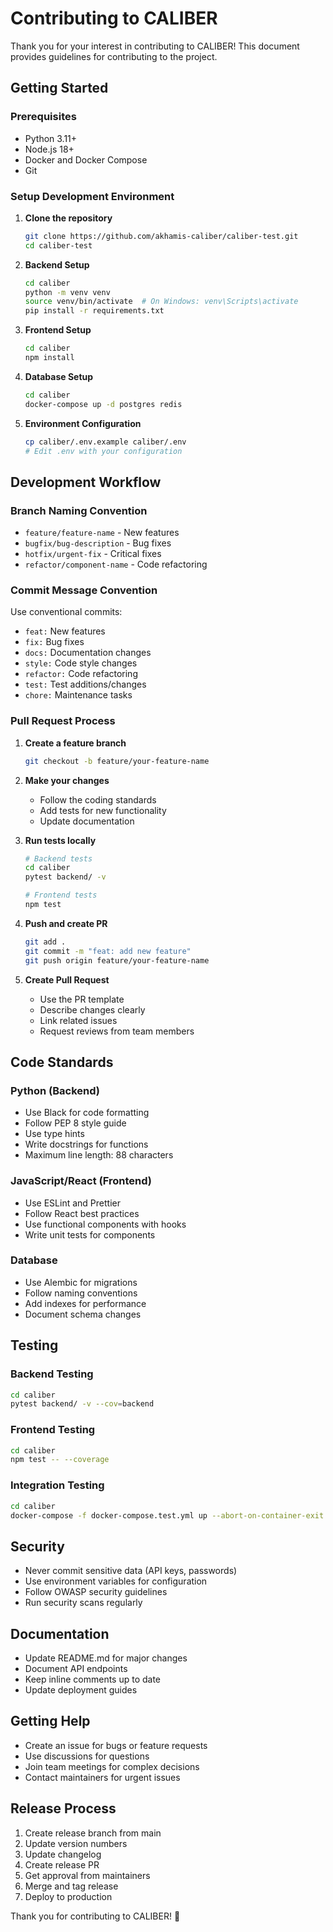 # Contributing to CALIBER

Thank you for your interest in contributing to CALIBER! This document provides guidelines for contributing to the project.

## Getting Started

### Prerequisites
- Python 3.11+
- Node.js 18+
- Docker and Docker Compose
- Git

### Setup Development Environment

1. **Clone the repository**
   ```bash
   git clone https://github.com/akhamis-caliber/caliber-test.git
   cd caliber-test
   ```

2. **Backend Setup**
   ```bash
   cd caliber
   python -m venv venv
   source venv/bin/activate  # On Windows: venv\Scripts\activate
   pip install -r requirements.txt
   ```

3. **Frontend Setup**
   ```bash
   cd caliber
   npm install
   ```

4. **Database Setup**
   ```bash
   cd caliber
   docker-compose up -d postgres redis
   ```

5. **Environment Configuration**
   ```bash
   cp caliber/.env.example caliber/.env
   # Edit .env with your configuration
   ```

## Development Workflow

### Branch Naming Convention
- `feature/feature-name` - New features
- `bugfix/bug-description` - Bug fixes
- `hotfix/urgent-fix` - Critical fixes
- `refactor/component-name` - Code refactoring

### Commit Message Convention
Use conventional commits:
- `feat:` New features
- `fix:` Bug fixes
- `docs:` Documentation changes
- `style:` Code style changes
- `refactor:` Code refactoring
- `test:` Test additions/changes
- `chore:` Maintenance tasks

### Pull Request Process

1. **Create a feature branch**
   ```bash
   git checkout -b feature/your-feature-name
   ```

2. **Make your changes**
   - Follow the coding standards
   - Add tests for new functionality
   - Update documentation

3. **Run tests locally**
   ```bash
   # Backend tests
   cd caliber
   pytest backend/ -v
   
   # Frontend tests
   npm test
   ```

4. **Push and create PR**
   ```bash
   git add .
   git commit -m "feat: add new feature"
   git push origin feature/your-feature-name
   ```

5. **Create Pull Request**
   - Use the PR template
   - Describe changes clearly
   - Link related issues
   - Request reviews from team members

## Code Standards

### Python (Backend)
- Use Black for code formatting
- Follow PEP 8 style guide
- Use type hints
- Write docstrings for functions
- Maximum line length: 88 characters

### JavaScript/React (Frontend)
- Use ESLint and Prettier
- Follow React best practices
- Use functional components with hooks
- Write unit tests for components

### Database
- Use Alembic for migrations
- Follow naming conventions
- Add indexes for performance
- Document schema changes

## Testing

### Backend Testing
```bash
cd caliber
pytest backend/ -v --cov=backend
```

### Frontend Testing
```bash
cd caliber
npm test -- --coverage
```

### Integration Testing
```bash
cd caliber
docker-compose -f docker-compose.test.yml up --abort-on-container-exit
```

## Security

- Never commit sensitive data (API keys, passwords)
- Use environment variables for configuration
- Follow OWASP security guidelines
- Run security scans regularly

## Documentation

- Update README.md for major changes
- Document API endpoints
- Keep inline comments up to date
- Update deployment guides

## Getting Help

- Create an issue for bugs or feature requests
- Use discussions for questions
- Join team meetings for complex decisions
- Contact maintainers for urgent issues

## Release Process

1. Create release branch from main
2. Update version numbers
3. Update changelog
4. Create release PR
5. Get approval from maintainers
6. Merge and tag release
7. Deploy to production

Thank you for contributing to CALIBER! 🚀 